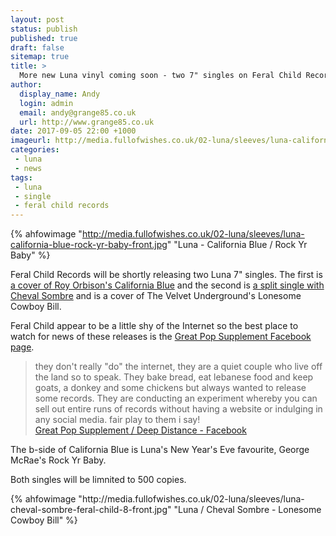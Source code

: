 ```yaml
---
layout: post
status: publish
published: true
draft: false
sitemap: true
title: >
  More new Luna vinyl coming soon - two 7" singles on Feral Child Records
author:
  display_name: Andy
  login: admin
  email: andy@grange85.co.uk
  url: http://www.grange85.co.uk
date: 2017-09-05 22:00 +1000
imageurl: http://media.fullofwishes.co.uk/02-luna/sleeves/luna-california-blue-rock-yr-baby-front.jpg
categories:
 - luna
 - news
tags:
 - luna
 - single
 - feral child records
---
```

{% ahfowimage "http://media.fullofwishes.co.uk/02-luna/sleeves/luna-california-blue-rock-yr-baby-front.jpg" "Luna - California Blue / Rock Yr Baby" %}
<p class="lead">Feral Child Records will be shortly releasing two Luna 7" singles. The first is <a href="http://db.fullofwishes.co.uk/luna/releases/luna-california-blue-rock-yr-baby/">a cover of Roy Orbison's California Blue</a> and the second is <a href="http://db.fullofwishes.co.uk/luna/releases/luna-lonesome-cowboy-bill/">a split single with Cheval Sombre</a> and is a cover of The Velvet Underground's Lonesome Cowboy Bill.</p>
<p>Feral Child appear to be a little shy of the Internet so the best place to watch for news of these releases is the <a href="https://www.facebook.com/greatpopsupplement/">Great Pop Supplement Facebook page</a>.</p>
<blockquote>they don't really "do" the internet, they are a quiet couple who live off the land so to speak. They bake bread, eat lebanese food and keep goats, a donkey and some chickens but always wanted to release some records. They are conducting an experiment whereby you can sell out entire runs of records without having a website or indulging in any social media. fair play to them i say!
<footer><a href="https://www.facebook.com/greatpopsupplement/">Great Pop Supplement / Deep Distance - Facebook</a></footer>
</blockquote>

<p>The b-side of California Blue is Luna's New Year's Eve favourite, George McRae's Rock Yr Baby.</p>
<p>Both singles will be limnited to 500 copies.</p>
{% ahfowimage "http://media.fullofwishes.co.uk/02-luna/sleeves/luna-cheval-sombre-feral-child-8-front.jpg" "Luna / Cheval Sombre - Lonesome Cowboy Bill" %}